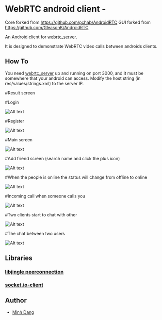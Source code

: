 # WebRTC android client - 
Core forked from https://github.com/pchab/AndroidRTC
GUI forked from https://github.com/GleasonK/AndroidRTC

An Android client for [webrtc_server](https://github.com/DangLienMinh/webrtc_server).

It is designed to demonstrate WebRTC video calls between androids clients.

## How To

You need [webrtc_server](https://github.com/DangLienMinh/webrtc_server) up and running on port 3000, and it must be somewhere that your android can access. Modify the host string (in res/values/strings.xml) to the server IP.

#Result screen

#Login 

![Alt text](https://github.com/DangLienMinh/webrtc_client/blob/master/markdown_img/img1.png "Optional Title")

#Register 

![Alt text](https://github.com/DangLienMinh/webrtc_client/blob/master/markdown_img/img2.png "Optional Title")

#Main screen 

![Alt text](https://github.com/DangLienMinh/webrtc_client/blob/master/markdown_img/img3.png "Optional Title")

#Add friend screen (search name and click the plus icon)

![Alt text](https://github.com/DangLienMinh/webrtc_client/blob/master/markdown_img/img4.png "Optional Title")

#When the people is online the status will change from offline to online

![Alt text](https://github.com/DangLienMinh/webrtc_client/blob/master/markdown_img/img5.png "Optional Title")

#Incoming call when someone calls you

![Alt text](https://github.com/DangLienMinh/webrtc_client/blob/master/markdown_img/img6.png "Optional Title")

#Two clients start to chat with other

![Alt text](https://github.com/DangLienMinh/webrtc_client/blob/master/markdown_img/img7.png "Optional Title")

#The chat between two users

![Alt text](https://github.com/DangLienMinh/webrtc_client/blob/master/markdown_img/img8.png "Optional Title")


## Libraries

### [libjingle peerconnection](https://code.google.com/p/webrtc/)
### [socket.io-client](https://github.com/nkzawa/socket.io-client.java)

## Author

- [Minh Dang](mailto:danglienminh93@gmail.com)
